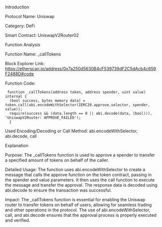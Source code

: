 Introduction

  Protocol Name: Uniswap 
  
  Category: DeFi 
  
  Smart Contract: UniswapV2Router02

Function Analysis

  Function Name: _callTokens
  
  Block Explorer Link: https://etherscan.io/address/0x7a250d5630B4cF539739dF2C5dAcb4c659F2488D#code
  
  Function Code:
  
     function _callTokens(address token, address spender, uint value) internal {
      (bool success, bytes memory data) = token.call(abi.encodeWithSelector(IERC20.approve.selector, spender, value));
      require(success && (data.length == 0 || abi.decode(data, (bool))), 'UniswapV2Router: APPROVE_FAILED');
      }
      
  Used Encoding/Decoding or Call Method: abi.encodeWithSelector, abi.decode, call

Explanation

  Purpose: The _callTokens function is used to approve a spender to transfer a specified amount of tokens on behalf of the caller.
  
  Detailed Usage: The function uses abi.encodeWithSelector to create a message that calls the approve function on the token contract, passing in the spender and value parameters. It then uses the call 
  function to execute the message and transfer the approval. The response data is decoded using abi.decode to ensure the transaction was successful.
  
  Impact: The _callTokens function is essential for enabling the Uniswap router to transfer tokens on behalf of users, allowing for seamless trading and other operations in the protocol. The use of 
  abi.encodeWithSelector, call, and abi.decode ensures that the approval process is properly executed and verified.
